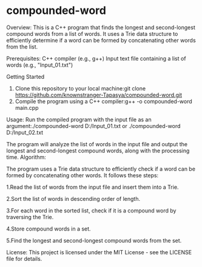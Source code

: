 # compounded-word
Overview:
This is a C++ program that finds the longest and second-longest compound words from a list of words. It uses a Trie data structure to efficiently determine if a word can be formed by concatenating other words from the list.

Prerequisites:
C++ compiler (e.g., g++)
Input text file containing a list of words (e.g., "Input_01.txt")

Getting Started
1. Clone this repository to your local machine:git clone https://github.com/knownstranger-Tapasya/compounded-word.git
2. Compile the program using a C++ compiler:g++ -o compounded-word main.cpp

   
Usage:
Run the compiled program with the input file as an argument:./compounded-word D:/Input_01.txt or ./compounded-word D:/Input_02.txt

The program will analyze the list of words in the input file and output the longest and second-longest compound words, along with the processing time.
Algorithm:

The program uses a Trie data structure to efficiently check if a word can be formed by concatenating other words. It follows these steps:

1.Read the list of words from the input file and insert them into a Trie.

2.Sort the list of words in descending order of length.

3.For each word in the sorted list, check if it is a compound word by traversing the Trie.

4.Store compound words in a set.

5.Find the longest and second-longest compound words from the set.

License:
This project is licensed under the MIT License - see the LICENSE file for details.

